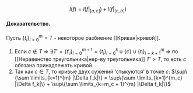 $$
l(f) = l(f|_{[a,c]}) + l(f|_{[c, b]})
$$
#### Доказательство.

Пусть $\{t_i\}_{i=0}^m = T$ - некоторое разбиение [[Кривая|кривой]].
1. Если $c \notin T$ $\Rightarrow$ $\exists T' = \{t'_i\}_{i=0}^{m+1} = \{t_i\}_{i=0}^{k} \cup \{c\} \cup \{t_i\}_{i=k+1}^m$ $\Rightarrow$ по [[Неравенство треугольника|нер-ву треугольника]] $T' > T$, то есть $c$ обязана принадлежать кривой.
2. Так как $c \in T$, то кривые двух сужений 'стыкуются' в точке $c$: $\sup\{\sum \limits_{k=1}^{m} |\Delta f_k|\} = \sup\{\sum \limits_{k=1}^{m_c} |\Delta f_k|\} + \sup\{\sum \limits_{k=m_c + 1}^{m} |\Delta f_k|\}$
